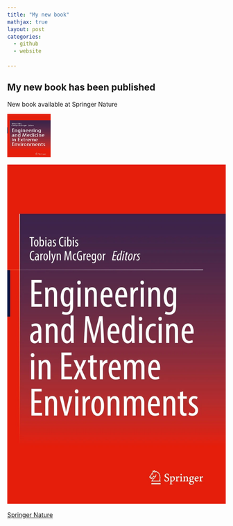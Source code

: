```yaml
---
title: "My new book"
mathjax: true
layout: post 
categories:
  - github
  - website

---
```


## My new book has been published 

New book available at Springer Nature

<img src="/assets/eecover.png" width="100" height="100">

![Book Cover](/assets/eecover.png)



[Springer Nature](http://https://link.springer.com/book/10.1007/978-3-030-96921-9)
